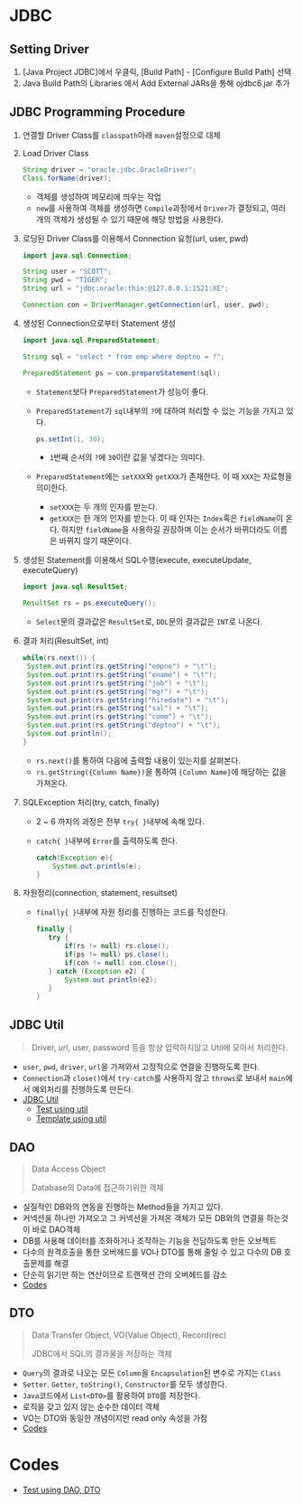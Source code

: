 # JDBC

## Setting Driver

1. [Java Project JDBC]에서 우클릭, [Build Path] - [Configure Build Path] 선택
2. Java Build Path의 Libraries 에서 Add External JARs을 통해 ojdbc6.jar 추가

## JDBC Programming Procedure

1. 연결할 Driver Class를 `classpath`아래 `maven`설정으로 대체

2. Load Driver Class

   ```java
   String driver = "oracle.jdbc.OracleDriver";
   Class.forName(driver);
   ```

   * 객체를 생성하여 메모리에 띄우는 작업
   * `new`를 사용하여 객체를 생성하면 `Compile`과정에서 `Driver`가 결정되고, 여러 개의 객체가 생성될 수 있기 때문에 해당 방법을 사용한다.

3. 로딩된 Driver Class를 이용해서 Connection 요청(url, user, pwd)

   ```java
   import java.sql.Connection;
   
   String user = "SCOTT";
   String pwd = "TIGER";
   String url = "jdbc:oracle:thin:@127.0.0.1:1521:XE";
   
   Connection con = DriverManager.getConnection(url, user, pwd);
   ```

4. 생성된 Connection으로부터 Statement 생성

   ```java
   import java.sql.PreparedStatement;
   
   String sql = "select * from emp where deptno = ?";
   
   PreparedStatement ps = con.prepareStatement(sql);
   ```

   * `Statement`보다 `PreparedStatement`가 성능이 좋다.

   * `PreparedStatement`가 `sql`내부의 `?`에 대하여 처리할 수 있는 기능을 가지고 있다.

     ```java
     ps.setInt(1, 30);
     ```

     * `1`번째 순서의 `?`에 `30`이란 값을 넣겠다는 의미다.
     
   * `PreparedStatement`에는 `setXXX`와 `getXXX`가 존재한다. 이 때 `XXX`는 자료형을 의미한다.

     * `setXXX`는 두 개의 인자를 받는다.
     * `getXXX`는 한 개의 인자를 받는다. 이 때 인자는 `Index`혹은 `fieldName`이 온다. 하지만 `fieldName`을 사용하길 권장하며 이는 순서가 바뀌더라도 이름은 바뀌지 않기 때문이다.

5. 생성된 Statement를 이용해서 SQL수행(execute, executeUpdate, executeQuery)

   ```java
   import java.sql.ResultSet;
   
   ResultSet rs = ps.executeQuery();
   ```

   * `Select`문의 결과값은 `ResultSet`로, `DDL`문의 결과값은 `INT`로 나온다.

6. 결과 처리(ResultSet, int)

   ```java
   while(rs.next()) {
   	System.out.print(rs.getString("empno") + "\t");
   	System.out.print(rs.getString("ename") + "\t");
   	System.out.print(rs.getString("job") + "\t");
   	System.out.print(rs.getString("mgr") + "\t");
   	System.out.print(rs.getString("hiredate") + "\t");
   	System.out.print(rs.getString("sal") + "\t");
   	System.out.print(rs.getString("comm") + "\t");
   	System.out.print(rs.getString("deptno") + "\t");
   	System.out.println();
   }
   ```

   * `rs.next()`를 통하여 다음에 출력할 내용이 있는지를 살펴본다.
   * `rs.getString({Column Name})`을 통하여 `{Column Name}`에 해당하는 값을 가져온다.

7. SQLException 처리(try, catch, finally)

   * 2 ~ 6 까지의 과정은 전부 `try{ }`내부에 속해 있다.

   * `catch{ }`내부에 `Error`를 출력하도록 한다.

     ```java
     catch(Exception e){
         System.out.println(e);
     }
     ```

8. 자원정리(connection, statement, resultset)

   * `finally{ }`내부에 자원 정리를 진행하는 코드를 작성한다.

     ```java
     finally {
     	try {
     		if(rs != null) rs.close();
     		if(ps != null) ps.close();
     		if(con != null) con.close();
     	} catch (Exception e2) {
     		System.out.println(e2);
     	}
     }
     ```

## JDBC Util

> Driver, url, user, password 등을 항상 입력하지않고 Util에 모아서 처리한다.

* `user`, `pwd`, `driver`, `url`을 가져와서 고정적으로 연결을 진행하도록 한다.
* `Connection`과 `close()`에서 `try-catch`를 사용하지 않고 `throws`로 보내서 `main`에서 예외처리를 진행하도록 만든다.
* [JDBC Util](https://github.com/TunaHG/Database/blob/master/src/util/jdbcUtil.java)
  * [Test using util](https://github.com/TunaHG/Database/blob/master/src/test/Test02_emp.java)
  * [Template using util](https://github.com/TunaHG/Database/blob/master/src/test/JDBC_Template.java)

## DAO

> Data Access Object
>
> Database의 Data에 접근하기위한 객체

* 실질적인 DB와의 연동을 진행하는 Method들을 가지고 있다.
* 커넥션을 하나만 가져오고 그 커넥션을 가져온 객체가 모든 DB와의 연결을 하는것이 바로 DAO객체
* DB를 사용해 데이터를 조화하거나 조작하는 기능을 전담하도록 만든 오브젝트
* 다수의 원격호출을 통한 오버헤드를 VO나 DTO를 통해 줄일 수 있고 다수의 DB 호출문제를 해결
* 단순히 읽기만 하는 연산이므로 트랜잭션 간의 오버헤드를 감소
* [Codes](https://github.com/TunaHG/Database/blob/master/src/DAO/DeptDAO.java)

## DTO

> Data Transfer Object, VO(Value Object), Record(rec)
>
> JDBC에서 SQL의 결과물을 저장하는 객체

* `Query`의 결과로 나오는 모든 `Column`을 `Encapsulation`된 변수로 가지는 `Class`
* `Setter`. `Getter`, `toString()`, `Constructor`를 모두 생성한다.
* `Java`코드에서 `List<DTO>`를 활용하여 `DTO`를 저장한다.
* 로직을 갖고 있지 않는 순수한 데이터 객체
* VO는 DTO와 동일한 개념이지만 read only 속성을 가짐
* [Codes](https://github.com/TunaHG/Database/blob/master/src/DTO/DeptDTO.java)

# Codes

* [Test using DAO, DTO](https://github.com/TunaHG/Database/blob/master/src/test/Test03.java)